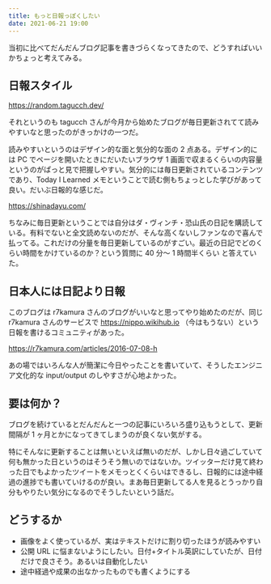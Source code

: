 ```yaml
---
title: もっと日報っぽくしたい
date: 2021-06-21 19:00
---
```


当初に比べてだんだんブログ記事を書きづらくなってきたので、どうすればいいかちょっと考えてみる。

## 日報スタイル

https://random.tagucch.dev/

それというのも tagucch さんが今月から始めたブログが毎日更新されてて読みやすいなと思ったのがきっかけの一つだ。

読みやすいというのはデザイン的な面と気分的な面の 2 点ある。デザイン的には PC でページを開いたときにだいたいブラウザ 1 画面で収まるくらいの内容量というのがぱっと見で把握しやすい。気分的には毎日更新されているコンテンツであり、Today I Learned メモということで読む側もちょっとした学びがあって良い。だいぶ日報的な感じだ。

https://shinadayu.com/

ちなみに毎日更新ということでは自分はダ・ヴィンチ・恐山氏の日記を購読している。有料でないと全文読めないのだが、そんな高くないしファンなので喜んで払ってる。これだけの分量を毎日更新しているのがすごい。最近の日記でどのくらい時間をかけているのか？という質問に 40 分～ 1 時間半くらい と答えていた。

## 日本人には日記より日報

このブログは r7kamura さんのブログがいいなと思ってやり始めたのだが、同じ r7kamura さんのサービスで https://nippo.wikihub.io （今はもうない）という日報を書けるコミュニティがあった。

https://r7kamura.com/articles/2016-07-08-h

あの場ではいろんな人が簡潔に今日やったことを書いていて、そうしたエンジニア文化的な input/output のしやすさが心地よかった。

## 要は何か？

ブログを続けているとだんだんと一つの記事にいろいろ盛り込もうとして、更新間隔が 1 ヶ月とかになってきてしまうのが良くない気がする。

特にそんなに更新することは無いといえば無いのだが、しかし日々過ごしていて何も無かった日というのはそうそう無いのではないか。ツイッターだけ見て終わった日でもよかったツイートをメモっとくくらいはできるし、日報的には途中経過の進捗でも書いていけるのが良い。まあ毎日更新してる人を見るとうっかり自分もやりたい気分になるのでそうしたいという話だ。

## どうするか

- 画像をよく使っているが、実はテキストだけに割り切ったほうが読みやすい
- 公開 URL に悩まないようにしたい。日付+タイトル英訳にしていたが、日付だけで良さそう。あるいは自動化したい
- 途中経過や成果の出なかったものでも書くようにする
